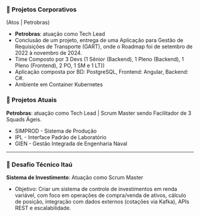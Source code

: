 ### 📂 Projetos Corporativos
(Atos | Petrobras)
- **Petrobras**: atuação como Tech Lead
- Conclusão de um projeto, entrega de uma Aplicação para Gestão de Requisições de Transporte (GART), onde o Roadmap foi de setembro de 2022 à novembro de 2024.
- Time Composto por 3 Devs (1 Sênior (Backend), 1 Pleno (Backend), 1 Pleno (Frontend), 2 PO, 1 SM e 1 LT))
- Aplicação composta por BD: PostgreSQL, Frontend: Angular, Backend: C#.
- Ambiente em Container Kubernetes 

### 📂 Projetos Atuais
**Petrobras**: atuação como Tech Lead | Scrum Master sendo Facilitador de 3 Squads Ágeis.
   - SIMPROD - Sistema de Produção
   - IPL - Interface Padrão de Laboratório
   - GIEN - Gestão Integrada de Engenharia Naval
---
### 📂 Desafio Técnico Itaú
**Sistema de Investimento**: Atuação como Scrum Master
- Objetivo: Criar um sistema de controle de investimentos em renda variável, com foco em operações de compra/venda de ativos, cálculo de posição, integração com dados externos (cotações via Kafka), APIs REST e escalabilidade.
